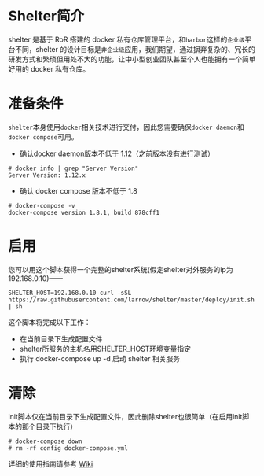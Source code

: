# Shelter简介

shelter 是基于 RoR 搭建的 docker
私有仓库管理平台，和`harbor`这样的`企业级`平台不同，shelter
的设计目标是`非企业级`应用，我们期望，通过摒弃复杂的、冗长的研发方式和繁琐但用处不大的功能，让中小型创业团队甚至个人也能拥有一个简单好用的
docker 私有仓库。

# 准备条件

`shelter`本身使用`docker`相关技术进行交付，因此您需要确保`docker daemon`和`docker compose`可用。

* 确认docker daemon版本不低于 1.12（之前版本没有进行测试）
```
# docker info | grep "Server Version"
Server Version: 1.12.x
```

* 确认 docker compose 版本不低于 1.8
```
# docker-compose -v
docker-compose version 1.8.1, build 878cff1
```

# 启用

您可以用这个脚本获得一个完整的shelter系统(假定shelter对外服务的ip为192.168.0.10)——

```
SHELTER_HOST=192.168.0.10 curl -sSL https://raw.githubusercontent.com/larrow/shelter/master/deploy/init.sh | sh
```

这个脚本将完成以下工作：

* 在当前目录下生成配置文件
* shelter所服务的主机名用SHELTER\_HOST环境变量指定
* 执行 docker-compose up -d 启动 shelter 相关服务

# 清除

init脚本仅在当前目录下生成配置文件，因此删除shelter也很简单（在启用init脚本的那个目录下执行）

```
# docker-compose down
# rm -rf config docker-compose.yml
```

详细的使用指南请参考 [Wiki](https://github.com/larrow/shelter/wiki)
